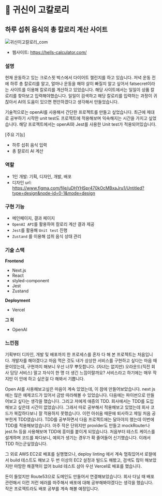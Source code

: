 # 🐷 귀신이 고칼로리
## 하루 섭취 음식의 총 칼로리 계산 사이트

![귀신이고칼로리_com](https://github.com/hyen43/Hells_Calculator/assets/60104321/b15248d7-e253-4c74-8544-cb0fc1bc624b)


* 웹사이트: https://hells-calculator.com/

### 설명
현재 운동하고 있는 크로스핏 박스에서 다이어트 챌린지를 하고 있습니다. 저녁 운동 전에 하루 총 칼로리를 알고, 얼마나 운동을 해야 살이 빠질지 알고 싶어서 fatsecret이라는 사이트를 이용해 칼로리를 계산하고 있었습니다. 해당 사이트에서는 일일이 상품 칼로리를 찾아보고 입력해야했습니다. 일일이 검색하고 해당 칼로리를 입력하는 과정이 귀찮아서 AI의 도움이 있으면 편안하겠다고 생각해서 만들었습니다. 

기술적으로는 openAI를 사용해서 간단한 프로젝트를 만들고 싶었습니다. 최근에 제대로 공부하기 시작한 unit test도 프로젝트에 적용해보며 익숙해지는 시간을 가지고 싶었습니다. 해당 프로젝트에서는 openAI와 Jest를 사용한 Unit test가 적용되어있습니다.

[주요 기능]
* 하루 섭취 음식 입력
* 총 칼로리 AI 계산

### 역할
* 1인 개발: 기획, 디자인, 개발, 배포
* 디자인 url: https://www.figma.com/file/uDHYHSpr470kOcMBxaJru1/Untitled?type=design&node-id=0-1&mode=design

### 구현 기능
- 메인페이지, 결과 페이지
- `OpenAI API`를 활용하여 칼로리 계산 결과 제공
- `Jest`를 활용해 `Unit test` 진행
- `Zustand` 를 이용해 섭취 음식 상태 관리

### 기술 스택
**Frontend**
* Next.js
* React
* styled-component
* Jest
* Zustand

**Deployment**
* Vercel

**그 외** 
* OpenAI

### 느낀점
기획부터 디자인, 개발 및 배포까지 한 프로세스를 혼자 다 해 본 프로젝트는 처음입니다. 개발자를 해야겠다고 마음 먹은 것도 내가 상상한 서비스를 구현하고 싶다는 마음 때문이었는데, 구현까지 해보니 우선 너무 뿌듯합니다. (자녀는 없지만) 오라운드(직전 회사 담당 서비스) 말고 자식이 한 명 더 생긴 느낌이랄까요? 서비스라고 하기에는 매우 작지만 이 안에 하고 싶은걸 다 해봐서 기쁩니다. 

Open AI를 사용해보고싶은 마음이 계속 있었는데, 이 참에 만들어보았습니다. next js에는 많은 예제코드가 있어서 금방 따라해볼 수 있었습니다. 다음에는 파이썬으로 만들어보고 싶다는 생각을 했습니다. 그리고 저에게 애증의 TDD. 회사에서는 TDD를 도입해보고 싶은데 시간이 없었습니다. 그래서 따로 공부해서 적용해보고 있었는데 회사 코드가 복잡하다보니 잘 적용하지 못했습니다. 이런 아쉬움 때문에 퇴사하고 제일 처음 공부한게 TDD였습니다. TDD를 공부하면서 다음 프로젝트에는 달아야지 했는데 이번에 TDD를 적용해보았습니다. 아주 작은 단위지만 provider도 만들고 mockRouter나 jest.fn 등을 사용해보며 TDD에 흥미를 붙이게 되었습니다. 처음부터 테스트 케이스를 설계하며 코드를 짜다보니, 예외가 생기는 경우가 확 줄어들어 신기했습니다. 이래서 TDD 하는군싶었습니다. 

그 외로 AWS EC2로 배포를 실행했으나, deploy linting 에서 계속 멈춰있어서 로컬에서 build 테스트도 해보고 두 번 이상의 EC2 설정과 빌드도 해봤고, 검색도 많이 해보았지만 마땅한 해결책이 없어 build 테스트 삼아 우선 Vercel로 배포를 했습니다.

돈이 들었지만 Route53으로 도메인도 만들어서 연결해보았습니다. 회사 다닐 때 배포관련해서 이런 저런 에러를 마주해서 배포에 대해 공부해봐야겠다는 생각을 했습니다. 작은 프로젝트라도 배포 공부를 계속 해볼 예정입니다.
  
